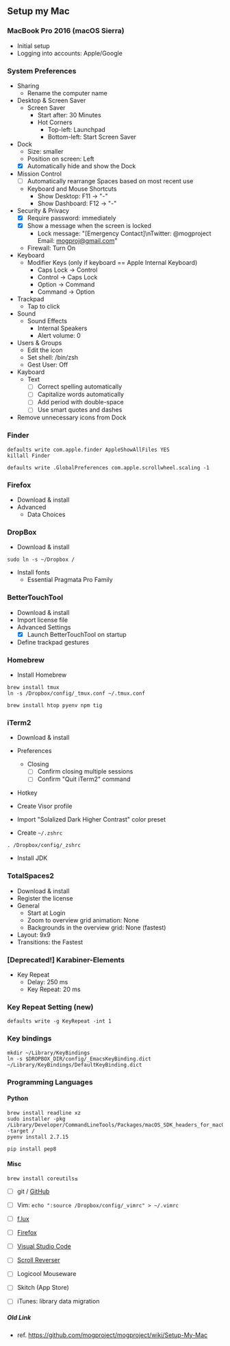 
## Setup my Mac

### MacBook Pro 2016 (macOS Sierra)

- Initial setup
- Logging into accounts: Apple/Google

### System Preferences

- Sharing
  - Rename the computer name
- Desktop & Screen Saver
  - Screen Saver
    - Start after: 30 Minutes
    - Hot Corners
      - Top-left: Launchpad
      - Bottom-left: Start Screen Saver
- Dock
  - Size: smaller
  - Position on screen: Left
  - [x] Automatically hide and show the Dock
- Mission Control
  - [ ] Automatically rearrange Spaces based on most recent use
  - Keyboard and Mouse Shortcuts
    - Show Desktop: F11 -> "-"
    - Show Dashboard: F12 -> "-"
- Security & Privacy
  - [x] Require password: immediately
  - [x] Show a message when the screen is locked
    - Lock message: "[Emergency Contact]\nTwitter: @mogproject   Email: mogproj@gmail.com"
  - Firewall: Turn On
- Keyboard
  - Modifier Keys (only if keyboard == Apple Internal Keyboard)
    - Caps Lock -> Control
    - Control -> Caps Lock
    - Option -> Command
    - Command -> Option
- Trackpad
  - Tap to click
- Sound
  - Sound Effects
    - Internal Speakers
    - Alert volume: 0
- Users & Groups
  - Edit the icon
  - Set shell: /bin/zsh
  - Gest User: Off
- Kayboard
  - Text
    - [ ] Correct spelling automatically
    - [ ] Capitalize words automatically
    - [ ] Add period with double-space
    - [ ] Use smart quotes and dashes

- Remove unnecessary icons from Dock

### Finder

```
defaults write com.apple.finder AppleShowAllFiles YES
killall Finder
```

```
defaults write .GlobalPreferences com.apple.scrollwheel.scaling -1
```

### Firefox

- Download & install
- Advanced
  - Data Choices

### DropBox

- Download & install

```
sudo ln -s ~/Dropbox /
```

- Install fonts
  - Essential Pragmata Pro Family

### BetterTouchTool

- Download & install
- Import license file
- Advanced Settings
  - [x] Launch BetterTouchTool on startup
- Define trackpad gestures


### Homebrew

- Install Homebrew

```
brew install tmux
ln -s /Dropbox/config/_tmux.conf ~/.tmux.conf
```

```
brew install htop pyenv npm tig
```

### iTerm2

- Download & install
- Preferences
  - Closing
    - [ ] Confirm closing multiple sessions
    - [ ] Confirm "Quit iTerm2" command
- Hotkey
- Create Visor profile
- Import "Solalized Dark Higher Contrast" color preset

- Create `~/.zshrc`

```
. /Dropbox/config/_zshrc
```

- Install JDK

### TotalSpaces2

- Download & install
- Register the license
- General
  - Start at Login
  - Zoom to overview grid animation: None
  - Backgrounds in the overview grid: None (fastest)
- Layout: 9x9
- Transitions: the Fastest

### [Deprecated!] Karabiner-Elements

- Key Repeat
  - Delay: 250 ms
  - Key Repeat: 20 ms

### Key Repeat Setting (new)

```
defaults write -g KeyRepeat -int 1
```

### Key bindings

```
mkdir ~/Library/KeyBindings
ln -s $DROPBOX_DIR/config/_EmacsKeyBinding.dict ~/Library/KeyBindings/DefaultKeyBinding.dict
```

### Programming Languages

#### Python

```
brew install readline xz
sudo installer -pkg /Library/Developer/CommandLineTools/Packages/macOS_SDK_headers_for_macOS_10.14.pkg -target /
pyenv install 2.7.15

pip install pep8
```

#### Misc

```
brew install coreutils≤
````

- [ ] git / [GitHub](github.md)
- [ ] Vim: `echo ":source /Dropbox/config/_vimrc" > ~/.vimrc`
- [ ] [f.lux](https://justgetflux.com/)
- [ ] [Firefox](firefox.md)
- [ ] [Visual Studio Code](vscode.md)
- [ ] [Scroll Reverser](https://pilotmoon.com/scrollreverser/)
- [ ] Logicool Mouseware
- [ ] Skitch (App Store)
- [ ] iTunes: library data migration



##### Old Link

- ref. https://github.com/mogproject/mogproject/wiki/Setup-My-Mac

